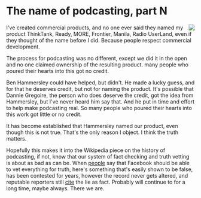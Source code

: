 # The name of podcasting, part N
<img src="http://scripting.com/images/2019/12/03/banana.png" border="0" align="right">I've created commercial products, and no one ever said they named my product ThinkTank, Ready, MORE, Frontier, Manila, Radio UserLand, even if they thought of the name before I did. Because people respect commercial development. 

The process for podcasting was no different, except we did it in the open and no one claimed ownership of the resulting product. many people who poured their hearts into this got no credit.  

Ben Hammersley could have helped, but didn't. He made a lucky guess, and for that he deserves credit, but not for naming the product. It's possible that Dannie Gregoire, the person who does deserve the credit, got the idea from Hammersley, but I've never heard him say that. And he put in time and effort to help make podcasting real. So many people who poured their hearts into this work got little or no credit.

It has become established that Hammersley named our product, even though this is not true. That's the only reason I object. I think the truth matters. 

Hopefully this makes it into the Wikipedia piece on the history of podcasting, if not, know that our system of fact checking and truth vetting is about as bad as can be. When <a href="https://www.theguardian.com/technology/2019/nov/22/sacha-baron-cohen-facebook-propaganda">people</a> say that Facebook should be able to vet everything for truth, here's something that's easily shown to be false, has been contested for years, however the record never gets altered, and reputable reporters still <a href="http://scripting.com/2019/11/30.html#a164916">cite</a> the lie as fact. Probably will continue to for a long time, maybe always. There we are. 

